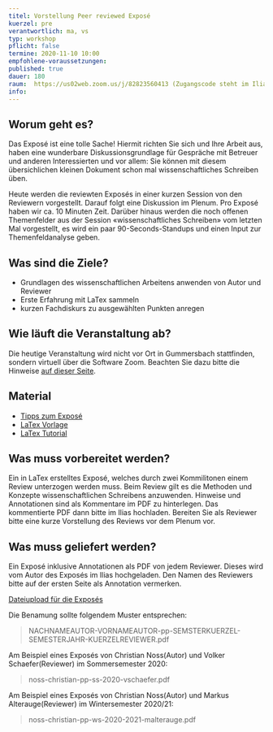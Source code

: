 ```yaml
---
titel: Vorstellung Peer reviewed Exposé
kuerzel: pre
verantwortlich: ma, vs
typ: workshop
pflicht: false
termine: 2020-11-10 10:00
empfohlene-voraussetzungen: 
published: true
dauer: 180
raum:  https://us02web.zoom.us/j/82823560413 (Zugangscode steht im Ilias)
info: 
---
```


## Worum geht es?
Das Exposé ist eine tolle Sache! Hiermit richten Sie sich und Ihre Arbeit aus, haben eine wunderbare Diskussionsgrundlage für Gespräche mit Betreuer und anderen Interessierten und vor allem: Sie können mit diesem übersichlichen kleinen Dokument schon mal wissenschaftliches Schreiben üben. 

Heute werden die reviewten Exposés in einer kurzen Session von den Reviewern vorgestellt. Darauf folgt eine Diskussion im Plenum. Pro Exposé haben wir ca. 10 Minuten Zeit. Darüber hinaus werden die noch offenen Themenfelder aus der Session «wissenschaftliches Schreiben» vom letzten Mal vorgestellt, es wird ein paar 90-Seconds-Standups und einen Input zur Themenfeldanalyse geben.

## Was sind die Ziele?
- Grundlagen des wissenschaftlichen Arbeitens anwenden von Autor und Reviewer
- Erste Erfahrung mit LaTex sammeln
- kurzen Fachdiskurs zu ausgewählten Punkten anregen

## Wie läuft die Veranstaltung ab?
Die heutige Veranstaltung wird nicht vor Ort in Gummersbach stattfinden, sondern virtuell über die Software Zoom. Beachten Sie dazu bitte die Hinweise [auf dieser Seite](/mi-bachelor-praxisprojektseminar/hinweise-onlinesessions).

## Material
* [Tipps zum Exposé](/mi-bachelor-praxisprojektseminar/tipps-zum-expose/)
* [LaTex Vorlage](https://ilias.th-koeln.de/goto.php?target=file_1355498_download&client_id=ILIAS_FH_Koeln)
* [LaTex Tutorial](https://www.latex-tutorial.com)

## Was muss vorbereitet werden?
Ein in LaTex erstelltes Exposé, welches durch zwei Kommilitonen einem Review unterzogen werden muss. Beim Review gilt es die Methoden und Konzepte wissenschaftlichen Schreibens anzuwenden. Hinweise und Annotationen sind als Kommentare im PDF zu hinterlegen. Das kommentierte PDF dann bitte im Ilias hochladen. Bereiten Sie als Reviewer bitte eine kurze Vorstellung des Reviews vor dem Plenum vor.

## Was muss geliefert werden? 
Ein Exposé inklusive Annotationen als PDF von jedem Reviewer. Dieses wird vom Autor des Exposés im Ilias hochgeladen. Den Namen des Reviewers bitte auf der ersten Seite als Annotation vermerken. 

[Dateiupload für die Exposés](https://ilias.th-koeln.de/ilias.php?ref_id=1671646&ass_id=14912&cmd=submissionScreen&cmdClass=ilexsubmissionfilegui&cmdNode=ba:md:bq:bp&baseClass=ilExerciseHandlerGUI)

Die Benamung sollte folgendem Muster entsprechen:
> NACHNAMEAUTOR-VORNAMEAUTOR-pp-SEMSTERKUERZEL-SEMESTERJAHR-KUERZELREVIEWER.pdf

Am Beispiel eines Exposés von Christian Noss(Autor) und Volker Schaefer(Reviewer) im Sommersemester 2020:
> noss-christian-pp-ss-2020-vschaefer.pdf

Am Beispiel eines Exposés von Christian Noss(Autor) und Markus Alterauge(Reviewer) im Wintersemester 2020/21:
> noss-christian-pp-ws-2020-2021-malterauge.pdf



